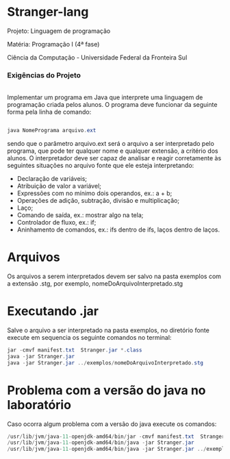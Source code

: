 # Stranger-lang

Projeto: Linguagem de programação

Matéria: Programação I (4ª fase)

Ciência da Computação - Universidade Federal da Fronteira Sul

### Exigências do Projeto
<br>Implementar um programa em Java que interprete uma linguagem de
programação criada pelos alunos. O programa deve funcionar da seguinte forma pela linha de comando:</br>

```Java

java NomePrograma arquivo.ext

```
sendo que o parâmetro arquivo.ext será o arquivo a ser interpretado pelo programa, que pode ter qualquer
nome e qualquer extensão, a critério dos alunos. O interpretador deve ser capaz de analisar e reagir corretamente
às seguintes situações no arquivo fonte que ele esteja interpretando:

* Declaração de variáveis;
* Atribuição de valor a variável;
* Expressões com no mínimo dois operandos, ex.: a + b;
* Operações de adição, subtração, divisão e multiplicação;
* Laço;
* Comando de saída, ex.: mostrar algo na tela;
* Controlador de fluxo, ex.: if;
* Aninhamento de comandos, ex.: ifs dentro de ifs, laços dentro de laços.

# Arquivos

<p> Os arquivos a serem interpretados devem ser salvo na pasta exemplos com a extensão .stg, por exemplo, nomeDoArquivoInterpretado.stg </p>

# Executando .jar

<p> Salve o arquivo a ser interpretado na pasta exemplos, no diretório fonte execute em sequencia os seguinte comandos no terminal:</p>

```Java
jar -cmvf manifest.txt  Stranger.jar *.class
java -jar Stranger.jar
java -jar Stranger.jar ../exemplos/nomeDoArquivoInterpretado.stg

```

# Problema com a versão do java no laboratório

<p> Caso ocorra algum problema com a versão do java execute os comandos:</p>

```Java
/usr/lib/jvm/java-11-openjdk-amd64/bin/jar -cmvf manifest.txt  Stranger.jar *.class
/usr/lib/jvm/java-11-openjdk-amd64/bin/java -jar Stranger.jar
/usr/lib/jvm/java-11-openjdk-amd64/bin/java -jar Stranger.jar ../exemplos/nomeDoArquivoInterpretado.stg

```


